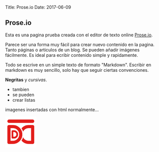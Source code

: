 Title: Prose.io
Date: 2017-06-09


## Prose.io

Esta es una pagina prueba creada con el editor de texto online [Prose.io](http://prose.io).

Parece ser una forma muy fácil para crear nuevo contenido en la pagina. Tanto páginas o articulos de un blog. Se pueden añadir imágenes fácilmente. Es ideal para ecribir contenido simple y rapidamente.

Todo se escrive en un simple texto de formato "Markdown". Escribir en markdown es muy sencillo, solo hay que seguir ciertas convenciones.

**Negritas** y *cursivas*.

* tambien
* se pueden
* crear listas

imagenes insertadas con html normalmente...

<img src="/images/logo_dekoa_red_550.png" style="width: 100px">